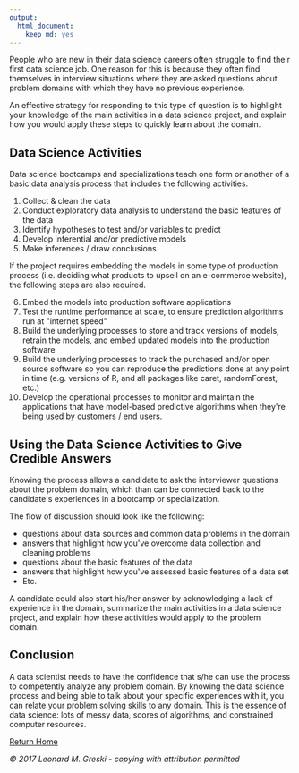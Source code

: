 ```yaml
---
output: 
  html_document: 
    keep_md: yes
---
```




People who are new in their data science careers often struggle to find their first data science job. One reason for this is because they often find themselves in interview situations where they are asked questions about problem domains with which they have no previous experience. 

An effective strategy for responding to this type of question is to highlight your knowledge of the main activities in a data science project, and explain how you would apply these steps to quickly learn about the domain. 

## Data Science Activities 

Data science bootcamps and specializations teach one form or another of a basic data analysis process that includes the following activities. 

1. Collect & clean the data
2. Conduct exploratory data analysis to understand the basic features of the  data
3. Identify hypotheses to test and/or variables to predict
4. Develop inferential and/or predictive models
5. Make inferences / draw conclusions

If the project requires embedding the models in some type of production process (i.e. deciding what products to upsell on an e-commerce website), the following steps are also required.

6. Embed the models into production software applications
7. Test the runtime performance at scale, to ensure prediction algorithms run at "internet speed"
8. Build the underlying processes to store and track versions of models, retrain the models, and embed updated models into the production software
9. Build the underlying processes to track the purchased and/or open source software so you can reproduce the predictions done at any point in time (e.g. versions of R, and all packages like caret, randomForest, etc.) 
10. Develop the operational processes to monitor and maintain the applications that have model-based predictive algorithms when they're being used by customers / end users.

## Using the Data Science Activities to Give Credible Answers

Knowing the process allows a candidate to ask the interviewer questions about the problem domain, which than can be connected back to the candidate's experiences in a bootcamp or specialization. 

The flow of discussion should look like the following:

* questions about data sources and common data problems in the domain
* answers that highlight how you've overcome data collection and cleaning problems
* questions about the basic features of the data
* answers that highlight how you've assessed basic features of a data set 
* Etc. 

A candidate could also start his/her answer by acknowledging a lack of experience in the domain, summarize the main activities in a data science project, and explain how these activities would apply to the problem domain.

## Conclusion

A data scientist needs to have the confidence that s/he can use the process to competently analyze any problem domain. By knowing the data science process and being able to talk about your specific experiences with it, you can relate your problem solving skills to any domain. This is the essence of data science: lots of messy data, scores of algorithms, and constrained computer resources.  

[Return Home](http://bit.ly/2ouaZTF)

*© 2017 Leonard M. Greski - copying with attribution permitted* 
